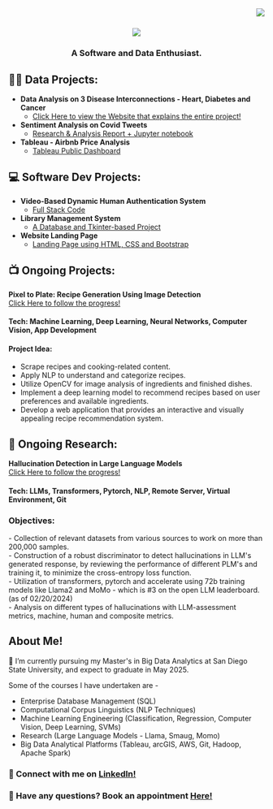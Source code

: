 <img align="right" src="https://www.github.com/rxdhikx" />

<h1 align="center">
    <img src="https://readme-typing-svg.herokuapp.com/?font=Quicksand&size=35&center=true&vCenter=true&width=500&height=70&duration=4000&pause=50&color=9391F7&background=F97BFF51&lines=Howdy!+👋;+This is +Radhika;" />
</h1>
<h3 align = "center">
    A Software and Data Enthusiast.
</h3>
<!--
<h1>Howdy, This is Radhika! <br/><a href="https://github.com/rxdhikx"> Software </a><a href="https://www.linkedin.com/in/radhika-ravindra/"> and Data Enthusiast</a>
-->

<h2>👨‍💻 Data Projects:</h2>

- <b> Data Analysis on 3 Disease Interconnections - Heart, Diabetes and Cancer </b>
  - [Click Here to view the Website that explains the entire project!](https://sites.google.com/sdsu.edu/healthdatasynergy/home)
- <b> Sentiment Analysis on Covid Tweets </b>
  - [Research & Analysis Report + Jupyter notebook](https://github.com/rxdhikx/Sentiment-Analysis-through-Tweets-during-Covid)
- <b> Tableau - Airbnb Price Analysis </b>
  - [Tableau Public Dashboard](https://public.tableau.com/app/profile/radhika.ravindra/viz/AirBNBPriceAnalysis_17117408930760/Dashboard1)

<h2>💻 Software Dev Projects:</h2>

- <b> Video-Based Dynamic Human Authentication System</b>
  - [Full Stack Code](https://github.com/rxdhikx/Video-Based-Dynamic-Human-Authentication-System)
- <b> Library Management System</b>
  - [A Database and Tkinter-based Project](https://github.com/rxdhikx/Library-Management-System)
- <b> Website Landing Page</b>
  - [Landing Page using HTML, CSS and Bootstrap](https://github.com/rxdhikx/Website-Landing-Page)


<h2>📺 Ongoing Projects: </h2>

<b>Pixel to Plate: Recipe Generation Using Image Detection </b> <br>
[Click Here to follow the progress!](https://github.com/saitejasri1/Shared-ML-project)

<h4> Tech: Machine Learning, Deep Learning, Neural Networks, Computer Vision, App Development </h4>

<h4> Project Idea: </h4>

- Scrape recipes and cooking-related content.
- Apply NLP to understand and categorize recipes.
- Utilize OpenCV for image analysis of ingredients and finished dishes.
- Implement a deep learning model to recommend recipes based on user preferences and available ingredients.
- Develop a web application that provides an interactive and visually appealing recipe recommendation system.

<h2>🔭 Ongoing Research: </h2>

<b>Hallucination Detection in Large Language Models</b> <br>
[Click Here to follow the progress!](https://github.com/rxdhikx/Large-Language-Model)

<h4> Tech: LLMs, Transformers, Pytorch, NLP, Remote Server, Virtual Environment, Git </h4>

<h3> Objectives: </h3>
 - Collection of relevant datasets from various sources to work on more than 200,000 samples. <br>
 - Construction of a robust discriminator to detect hallucinations in LLM's generated response, by reviewing the performance of different PLM's and training it, to minimize the cross-entropy loss function. <br>
 - Utilization of transformers, pytorch and accelerate using 72b training models like Llama2 and MoMo - which is #3 on the open LLM leaderboard. (as of 02/20/2024) <br>
 - Analysis on different types of hallucinations with LLM-assessment metrics, machine, human and composite metrics. <br>


<h2> About Me!</h2>
🌱 I’m currently pursuing my Master's in Big Data Analytics at San Diego State University, and expect to graduate in May 2025. <br>

Some of the courses I have undertaken are - 
 - Enterprise Database Management (SQL)
 - Computational Corpus Linguistics (NLP Techniques)
 - Machine Learning Engineering (Classification, Regression, Computer Vision, Deep Learning, SVMs)
 - Research (Large Language Models - Llama, Smaug, Momo)
 - Big Data Analytical Platforms (Tableau, arcGIS, AWS, Git, Hadoop, Apache Spark)

<h3> 🤳 Connect with me on <a href="https://www.linkedin.com/in/radhika-ravindra"> LinkedIn! </a> </h3>
<h3>💬 Have any questions? Book an appointment <a href ="https://topmate.io/radhika_ravindra">Here!</a></h3>

<!--
**joshmadakor1/joshmadakor1** is a ✨ _special_ ✨ repository because its `README.md` (this file) appears on your GitHub profile.

Here are some ideas to get you started:

- 🔭 I’m currently working on ...
- 🌱 I’m currently learning ...
- 👯 I’m looking to collaborate on ...
- 🤔 I’m looking for help with ...
- 💬 Ask me about ...
- 📫 How to reach me: ...
- 😄 Pronouns: ...
- ⚡ Fun fact: ...
-->

